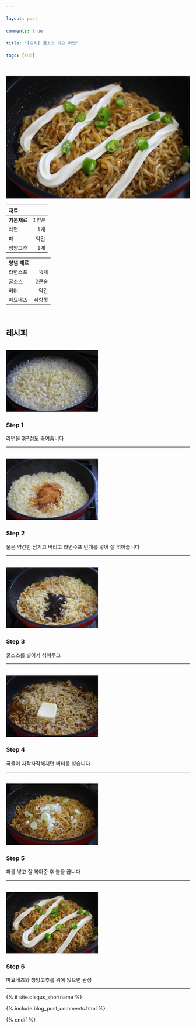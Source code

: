 ```yaml
---

layout: post

comments: true

title: "[요리] 굴소스 마요 라면"

tags: [요리]

---
```


![Oyster_Sauce_Mayo_Ramen](/assets/image/cook/Oyster_Sauce_Mayo_Ramen.jpg)

|**재료**||
|:--|--:|
|**기본재료**|*1인분*|
|라면|1개|
|파|약간|
|청양고추|1개|

|||
|:--|--:|
|**양념 재료**||
|라면스프|½개|
|굴소스|2큰술|
|버터|약간|
|마요네즈|취향껏|

<br/>

## 레시피

<br/>
<img src="/assets/image/cook/Oyster_Sauce_Mayo_Ramen_Recipe001.jpg" width="50%" height="50%" title="레시피001" alt="레시피001">

### Step 1
라면을 3분정도 끓여줍니다

---------
<br/>
<img src="/assets/image/cook/Oyster_Sauce_Mayo_Ramen_Recipe002.jpg" width="50%" height="50%" title="레시피002" alt="레시피002">

### Step 2

물은 약간만 남기고 버리고 라면수프 반개를 넣어 잘 섞어줍니다

---------
<br/>
<img src="/assets/image/cook/Oyster_Sauce_Mayo_Ramen_Recipe003.jpg" width="50%" height="50%" title="레시피003" alt="레시피003">

### Step 3

굴소스를 넣어서 섞어주고

------------
<br/>
<img src="/assets/image/cook/Oyster_Sauce_Mayo_Ramen_Recipe004.jpg" width="50%" height="50%" title="레시피004" alt="레시피004">

### Step 4

국물이 자작자작해지면 버터를 넣습니다

--------------
<br/>
<img src="/assets/image/cook/Oyster_Sauce_Mayo_Ramen_Recipe005.jpg" width="50%" height="50%" title="레시피005" alt="레시피005">

### Step 5

파를 넣고 잘 볶아준 후 불을 끕니다

------------
<br/>
<img src="/assets/image/cook/Oyster_Sauce_Mayo_Ramen_Recipe006.jpg" width="50%" height="50%" title="레시피006" alt="레시피006">

### Step 6

마요네즈와 청양고추를 위에 얹으면 완성

------------


{% if site.disqus_shortname %}

<div class="comments">

  {% include blog_post_comments.html %}

</div>

{% endif %}

<div id="disqus_thread"></div>